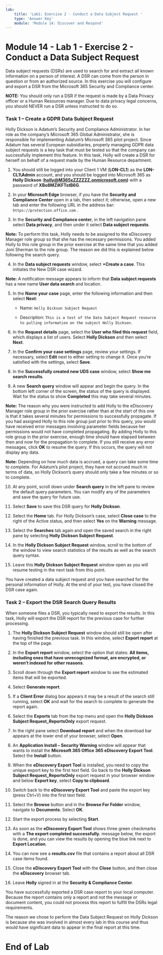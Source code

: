 ```yaml
---
lab:
    title: 'Lab1: Exercise 2 - Conduct a Data Subject Request '
    type: 'Answer Key'
    module: 'Module 14: Discover and Respond'
---
```


# Module 14 - Lab 1 - Exercise 2 - Conduct a Data Subject Request 

Data subject requests (DSRs) are used to search for and extract all known information on a person of interest. A DSR can come from the person in question or from an authorized source. In this exercise you will configure and export a DSR from the Microsoft 365 Security and Compliance center.

**NOTE:** You should only run a DSR if the request is made by a Data Privacy officer or a Human Resources manager. Due to data privacy legal concerns, you should NEVER run a DSR unless instructed to do so.

### Task 1 – Create a GDPR Data Subject Request

Holly Dickson is Adatum’s Security and Compliance Administrator. In her role as the company’s Microsoft 365 Global Administrator, she is responsible for implementing Adatum’s Microsoft 365 pilot project. Since Adatum has several European subsidiaries, properly managing GDPR data subject requests is a key task that must be tested so that the company can successfully implement this feature. In this task, Holly will create a DSR for herself on behalf of a request made by the Human Resource department.

1. You should still be logged into your Client 1 VM (**LON-CL1**) as the **LON-CL1\Admin** account, and you should be logged into Microsoft 365 as **Holly Dickson** (**holly@M365xZZZZZZ.onmicrosoft.com)** with a password of **XBo8MZiKFTstB6G**. 

2. In your **Microsoft Edge** browser, if you have the **Security and Compliance Center** open in a tab, then select it; otherwise, open a new tab and enter the following URL in the address bar: `https://protection.office.com` .

3. In the **Security and Compliance center**, in the left navigation pane select **Data privacy**, and then under it select **Data subject requests**.  

‎**Note:** To perform this task, Holly needs to be assigned to the eDiscovery Manager role group so that she has the necessary permissions. You added Holly to this role group in the prior exercise at the same time that you added Joni Sherman to the role group. The reason we did this is explained below following the search query. 

4. In the **Data subject requests** window, select **+Create a case**. This initiates the New DSR case wizard.

‎**Note:** A notification message appears to inform that **Data subject requests** has a new name **User data search** and location. 

5. In the **Name your case** page, enter the following information and then select **Next**:

	- Name: `Holly Dickson Subject Request`

	- Description: `This is a test of the Data Subject Request resource to pulling information on the subject Holly Dickson`.

6. In the **Request details** page, select the **User who filed this request** field, which displays a list of users. Select **Holly Dickson** and then select **Next**.

7. In the **Confirm your case settings** page, review your settings. If necessary, select **Edit** next to either setting to change it. Once you’re satisfied with the settings, select **Save**.

8. In the **Successfully created new UDS case** window, select **Show me search results**.

9. A new **Search query** window will appear and begin the query. In the bottom left corner of the screen, the status of the query is displayed. Wait for the status to show **Completed** this may take several minutes. 

**Note:** The reason why you were instructed to add Holly to the eDiscovery Manager role group in the prior exercise rather than at the start of this one is that it takes several minutes for permissions to successfully propagate. If you had assigned Holly to this role group just prior to this query, you would have received error messages involving parameter fields because her permissions would not have completed propagating. By adding Holly to this role group in the prior exercise, enough time should have elapsed between then and now for the propagation to complete. If you still receive any error messages, click **OK** to resume the query. If this occurs, the query will not display any data.   
	
‎**Note:** Depending on how much data is accrued, a query can take some time to complete. For Adatum’s pilot project, they have not accrued much in terms of data, so Holly Dickson’s query should only take a few minutes or so to complete.

10. At any point, scroll down under **Search query** in the left pane to review the default query parameters. You can modify any of the parameters and save the query for future use.

11. Select **Save** to save this DSR query for **Holly Dickson**.

12. Select the **Home** tab. For Holly Dickson’s case, select **Close case** to the right of the Active status, and then select **Yes** on the **Warning** message. 

13. Select the **Searches** tab again and open the saved search in the right pane by selecting **Holly Dickson Subject Request**. 

14. In the **Holly Dickson Subject Request** window, scroll to the bottom of the window to view search statistics of the results as well as the search query syntax. 

15. Leave this **Holly Dickson Subject Request** window open as you will resume testing in the next task from this point.

You have created a data subject request and you have searched for the personal information of Holly. At the end of your test, you have closed the DSR case again. 


### Task 2 – Export the DSR Search Query Results

When someone files a DSR, you typically need to export the results. In this task, Holly will export the DSR report for the previous case for further processing.

1. The **Holly Dickson Subject Request** window should still be open after having finished the previous task. In this window, select **Export report** at the top of the page.

2. In the **Export report** window, select the option that states: **All items, including ones that have unrecognized format, are encrypted, or weren’t indexed for other reasons**.

3. Scroll down through the **Export report** window to see the estimated items that will be exported. 

4. Select **Generate report**.

5. If a **Client Error** dialog box appears it may be a result of the search still running, select **OK** and wait for the search to complete to generate the report again. 

6. Select the **Exports** tab from the top menu and open the **Holly Dickson Subject Request_ReportsOnly** export request.

7. In the right pane select **Download report** and when the download bar appears at the lower end of your browser, select **Open**.

8. An **Application Install – Security Warning** window will appear that wants to install the **Microsoft 365 Office 365 eDiscovery Export Tool**. Select the **Install** button.

9. When the **eDiscovery Export Tool** is installed, you need to copy the unique export key to the first text field. Go back to the **Holly Dickson Subject Request_ReportsOnly** export request in your browser window and below **Export key**, select **Copy to clipboard**.

10. Switch back to the **eDiscovery Export Tool** and paste the export key (press Ctrl+V) into the first text field.

11. Select the **Browse** button and in the **Browse For Folder** window, navigate to **Documents**. Select **OK**.

12. Start the export process by selecting **Start**.

13. As soon as the **eDiscovery Export Tool** shows three green checkmarks with a **The export completed successfully.** message below, the export is done, and you can view the results by opening the blue link next to **Export Location**.

14. You can now see a **results.csv** file that contains a report about all DSR case items found.

15. Close the **eDiscovery Export Tool** with the **Close** button, and then close the **eDiscovery** browser tab.

16. Leave **Holly** signed in at the **Security &amp; Compliance Center**.

You have successfully exported a DSR case report to your local computer. Because the report contains only a report and not the message or document content, you could not process this report to fulfill the DSRs legal requirements.

The reason we chose to perform the Data Subject Request on Holly Dickson is  because she was involved in almost every lab in this course and thus would have significant data to appear in the final report at this time.


# End of Lab  
